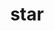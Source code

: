 ---
cc-type: hashtag
title: "star"
hashtag: "star"
plural: "stars"
related:
  - constellation
  - asterism
  - universe
tags:
  - astronomy
---